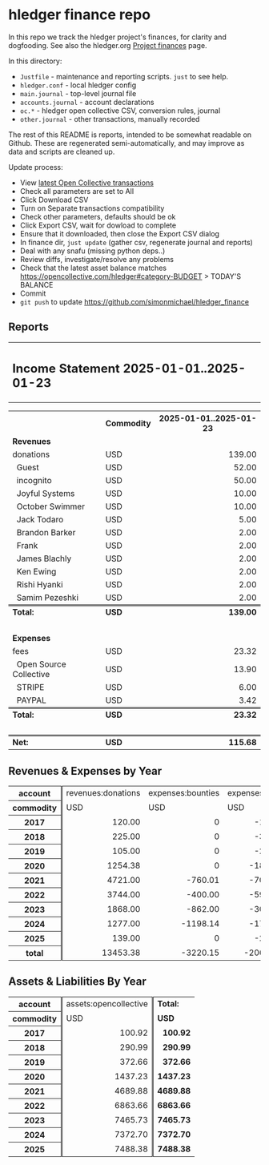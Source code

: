 # hledger finance repo

In this repo we track the hledger project's finances, for clarity and dogfooding.
See also the hledger.org [Project finances](https://hledger.org/FINANCE.html) page.

In this directory:

- `Justfile`          - maintenance and reporting scripts. `just` to see help.
- `hledger.conf`      - local hledger config
- `main.journal`      - top-level journal file
- `accounts.journal`  - account declarations
- `oc.*`              - hledger open collective CSV, conversion rules, journal
- `other.journal`     - other transactions, manually recorded

The rest of this README is reports, intended to be somewhat readable on Github.
These are regenerated semi-automatically, and may improve as data and scripts are cleaned up.
<!-- We get most new transactions on the 23rd and 24th of the month and for a few days around start of month. -->
Update process:

- View [latest Open Collective transactions](https://opencollective.com/hledger/transactions?kind=CONTRIBUTION%2CEXPENSE%2CHOST_FEE%2CPAYMENT_PROCESSOR_FEE%2CPAYMENT_PROCESSOR_COVER)
- Check all parameters are set to All
- Click Download CSV
- Turn on Separate transactions compatibility
- Check other parameters, defaults should be ok
- Click Export CSV, wait for dowload to complete
- Ensure that it downloaded, then close the Export CSV dialog
- In finance dir, `just update` (gather csv, regenerate journal and reports)
- Deal with any snafu (missing python deps..)
- Review diffs, investigate/resolve any problems
- Check that the latest asset balance matches https://opencollective.com/hledger#category-BUDGET > TODAY'S BALANCE
- Commit
- `git push` to update https://github.com/simonmichael/hledger_finance

## Reports

<!-- REPORTS: (don't edit below) -->


<table><tr><th colspan="3" style="text-align:left"><h2>Income Statement 2025-01-01..2025-01-23</h2></th></tr>

<table><tr><th></th><th>Commodity</th><th>2025-01-01..2025-01-23</th></tr><tr><td colspan="3" class="account"><b>Revenues</b></td></tr><tr><td class="account">donations</td><td>USD</td><td align="right" class="amount">139.00</td></tr><tr><td class="account">  Guest</td><td>USD</td><td align="right" class="amount">52.00</td></tr><tr><td class="account">  incognito</td><td>USD</td><td align="right" class="amount">50.00</td></tr><tr><td class="account">  Joyful Systems</td><td>USD</td><td align="right" class="amount">10.00</td></tr><tr><td class="account">  October Swimmer</td><td>USD</td><td align="right" class="amount">10.00</td></tr><tr><td class="account">  Jack Todaro</td><td>USD</td><td align="right" class="amount">5.00</td></tr><tr><td class="account">  Brandon Barker</td><td>USD</td><td align="right" class="amount">2.00</td></tr><tr><td class="account">  Frank</td><td>USD</td><td align="right" class="amount">2.00</td></tr><tr><td class="account">  James Blachly</td><td>USD</td><td align="right" class="amount">2.00</td></tr><tr><td class="account">  Ken Ewing</td><td>USD</td><td align="right" class="amount">2.00</td></tr><tr><td class="account">  Rishi Hyanki</td><td>USD</td><td align="right" class="amount">2.00</td></tr><tr><td class="account">  Samim Pezeshki</td><td>USD</td><td align="right" class="amount">2.00</td></tr><tr><td style="border-top:double black" class="account"><b>Total:</b></td><td style="border-top:double black"><b>USD</b></td><td style="border-top:double black" align="right" class="amount coltotal"><b>139.00</b></td></tr><tr><td colspan="3"> </td></tr><tr><td colspan="3" class="account"><b>Expenses</b></td></tr><tr><td class="account">fees</td><td>USD</td><td align="right" class="amount">23.32</td></tr><tr><td class="account">  Open Source Collective</td><td>USD</td><td align="right" class="amount">13.90</td></tr><tr><td class="account">  STRIPE</td><td>USD</td><td align="right" class="amount">6.00</td></tr><tr><td class="account">  PAYPAL</td><td>USD</td><td align="right" class="amount">3.42</td></tr><tr><td style="border-top:double black" class="account"><b>Total:</b></td><td style="border-top:double black"><b>USD</b></td><td style="border-top:double black" align="right" class="amount coltotal"><b>23.32</b></td></tr><tr><td colspan="3"> </td></tr><tr><td style="border-top:double black" class="account"><b>Net:</b></td><td style="border-top:double black"><b>USD</b></td><td style="border-top:double black" align="right" class="amount coltotal"><b>115.68</b></td></tr></table></table>

## Revenues & Expenses by Year


<table><tr><th style="border-right:double black" class="account">account</th><td class="account">revenues:donations</td><td class="account">expenses:bounties</td><td class="account">expenses:fees</td><td class="account">expenses:misc</td><td style="border-left:double black" class="account"><b>Total:</b></td></tr><tr><th style="border-right:double black">commodity</th><td>USD</td><td>USD</td><td>USD</td><td>USD</td><td style="border-left:double black"><b>USD</b></td></tr><tr><th style="border-right:double black">2017</th><td align="right" class="amount">120.00</td><td align="right" class="amount">0</td><td align="right" class="amount">-19.08</td><td align="right" class="amount">0</td><td style="border-left:double black" align="right" class="amount coltotal"><b>100.92</b></td></tr><tr><th style="border-right:double black">2018</th><td align="right" class="amount">225.00</td><td align="right" class="amount">0</td><td align="right" class="amount">-34.93</td><td align="right" class="amount">0</td><td style="border-left:double black" align="right" class="amount coltotal"><b>190.07</b></td></tr><tr><th style="border-right:double black">2019</th><td align="right" class="amount">105.00</td><td align="right" class="amount">0</td><td align="right" class="amount">-23.33</td><td align="right" class="amount">0</td><td style="border-left:double black" align="right" class="amount coltotal"><b>81.67</b></td></tr><tr><th style="border-right:double black">2020</th><td align="right" class="amount">1254.38</td><td align="right" class="amount">0</td><td align="right" class="amount">-189.81</td><td align="right" class="amount">0</td><td style="border-left:double black" align="right" class="amount coltotal"><b>1064.57</b></td></tr><tr><th style="border-right:double black">2021</th><td align="right" class="amount">4721.00</td><td align="right" class="amount">-760.01</td><td align="right" class="amount">-708.34</td><td align="right" class="amount">0</td><td style="border-left:double black" align="right" class="amount coltotal"><b>3252.65</b></td></tr><tr><th style="border-right:double black">2022</th><td align="right" class="amount">3744.00</td><td align="right" class="amount">-400.00</td><td align="right" class="amount">-592.10</td><td align="right" class="amount">-578.12</td><td style="border-left:double black" align="right" class="amount coltotal"><b>2173.78</b></td></tr><tr><th style="border-right:double black">2023</th><td align="right" class="amount">1868.00</td><td align="right" class="amount">-862.00</td><td align="right" class="amount">-303.93</td><td align="right" class="amount">-100.00</td><td style="border-left:double black" align="right" class="amount coltotal"><b>602.07</b></td></tr><tr><th style="border-right:double black">2024</th><td align="right" class="amount">1277.00</td><td align="right" class="amount">-1198.14</td><td align="right" class="amount">-171.89</td><td align="right" class="amount">0</td><td style="border-left:double black" align="right" class="amount coltotal"><b>-93.03</b></td></tr><tr><th style="border-right:double black">2025</th><td align="right" class="amount">139.00</td><td align="right" class="amount">0</td><td align="right" class="amount">-23.32</td><td align="right" class="amount">0</td><td style="border-left:double black" align="right" class="amount coltotal"><b>115.68</b></td></tr><tr><th style="border-right:double black" class="rowtotal">total</th><td align="right" class="amount rowtotal">13453.38</td><td align="right" class="amount rowtotal">-3220.15</td><td align="right" class="amount rowtotal">-2066.73</td><td align="right" class="amount rowtotal">-678.12</td><td style="border-left:double black" align="right" class="amount coltotal"><b>7488.38</b></td></tr></table>


## Assets & Liabilities By Year


<table><tr><th style="border-right:double black" class="account">account</th><td class="account">assets:opencollective</td><td style="border-left:double black" class="account"><b>Total:</b></td></tr><tr><th style="border-right:double black">commodity</th><td>USD</td><td style="border-left:double black"><b>USD</b></td></tr><tr><th style="border-right:double black">2017</th><td align="right" class="amount">100.92</td><td style="border-left:double black" align="right" class="amount coltotal"><b>100.92</b></td></tr><tr><th style="border-right:double black">2018</th><td align="right" class="amount">290.99</td><td style="border-left:double black" align="right" class="amount coltotal"><b>290.99</b></td></tr><tr><th style="border-right:double black">2019</th><td align="right" class="amount">372.66</td><td style="border-left:double black" align="right" class="amount coltotal"><b>372.66</b></td></tr><tr><th style="border-right:double black">2020</th><td align="right" class="amount">1437.23</td><td style="border-left:double black" align="right" class="amount coltotal"><b>1437.23</b></td></tr><tr><th style="border-right:double black">2021</th><td align="right" class="amount">4689.88</td><td style="border-left:double black" align="right" class="amount coltotal"><b>4689.88</b></td></tr><tr><th style="border-right:double black">2022</th><td align="right" class="amount">6863.66</td><td style="border-left:double black" align="right" class="amount coltotal"><b>6863.66</b></td></tr><tr><th style="border-right:double black">2023</th><td align="right" class="amount">7465.73</td><td style="border-left:double black" align="right" class="amount coltotal"><b>7465.73</b></td></tr><tr><th style="border-right:double black">2024</th><td align="right" class="amount">7372.70</td><td style="border-left:double black" align="right" class="amount coltotal"><b>7372.70</b></td></tr><tr><th style="border-right:double black">2025</th><td align="right" class="amount">7488.38</td><td style="border-left:double black" align="right" class="amount coltotal"><b>7488.38</b></td></tr></table>

